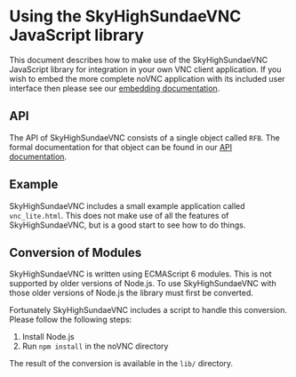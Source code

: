 # Using the SkyHighSundaeVNC JavaScript library

This document describes how to make use of the SkyHighSundaeVNC JavaScript library for
integration in your own VNC client application. If you wish to embed the more
complete noVNC application with its included user interface then please see
our [embedding documentation](EMBEDDING.md).

## API

The API of SkyHighSundaeVNC consists of a single object called `RFB`. The formal
documentation for that object can be found in our [API documentation](API.md).

## Example

SkyHighSundaeVNC includes a small example application called `vnc_lite.html`. This does
not make use of all the features of SkyHighSundaeVNC, but is a good start to see how to
do things.

## Conversion of Modules

SkyHighSundaeVNC is written using ECMAScript 6 modules. This is not supported by older
versions of Node.js. To use SkyHighSundaeVNC with those older versions of Node.js the
library must first be converted.

Fortunately SkyHighSundaeVNC includes a script to handle this conversion. Please follow
the following steps:

 1. Install Node.js
 2. Run `npm install` in the noVNC directory

The result of the conversion is available in the `lib/` directory.
